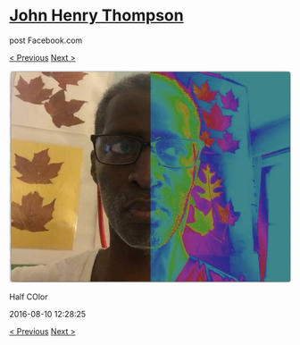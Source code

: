 # [John Henry Thompson](../README.md)
post Facebook.com

[< Previous](2016-08-11-3.md) [Next >](2016-08-09-3.md)

[![](../media/2016-08-10/Half-COlor.jpg)](../README.md)

Half COlor

2016-08-10 12:28:25

[< Previous](2016-08-11-3.md) [Next >](2016-08-09-3.md)